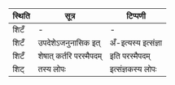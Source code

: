 | स्थिति | सूत्र | टिप्पणी |
| ----- | ------- | ------ |
| शिटँ | - | - |
| शिटँ | उपदेशेऽजनुनासिक इत् | अँ-इत्यस्य इत्संज्ञा |
| शिटँ | शेषात् कर्तरि परस्मैपदम् | इति परस्मैपदम् |
| शिट् | तस्य लोपः | इत्संज्ञकस्य लोपः |
